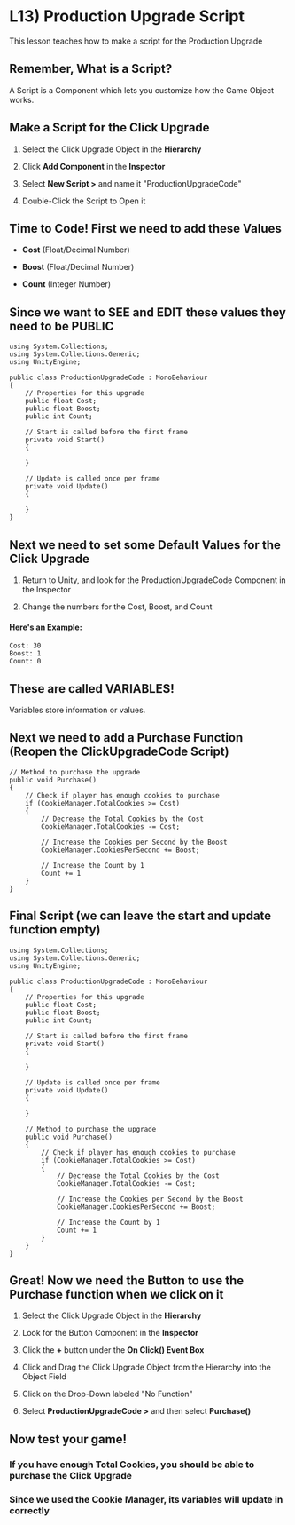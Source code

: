 # L13) Production Upgrade Script

This lesson teaches how to make a script for the Production Upgrade

## Remember, What is a Script?

A Script is a Component which lets you customize how the Game Object works.

## Make a Script for the Click Upgrade

1) Select the Click Upgrade Object in the **Hierarchy**

2) Click **Add Component** in the **Inspector**

3) Select **New Script >** and name it "ProductionUpgradeCode"

4) Double-Click the Script to Open it

## Time to Code! First we need to add these Values

* **Cost** (Float/Decimal Number)

* **Boost** (Float/Decimal Number)

* **Count** (Integer Number)

## Since we want to SEE and EDIT these values they need to be PUBLIC

    using System.Collections;
    using System.Collections.Generic;
    using UnityEngine;

    public class ProductionUpgradeCode : MonoBehaviour
    {
        // Properties for this upgrade
        public float Cost;
        public float Boost;
        public int Count;

        // Start is called before the first frame
        private void Start()
        {

        }

        // Update is called once per frame
        private void Update()
        {

        }
    }

## Next we need to set some Default Values for the Click Upgrade

1) Return to Unity, and look for the ProductionUpgradeCode Component in the Inspector

2) Change the numbers for the Cost, Boost, and Count

#### Here's an Example:

    Cost: 30
    Boost: 1
    Count: 0

## These are called VARIABLES!

Variables store information or values.

## Next we need to add a Purchase Function (Reopen the ClickUpgradeCode Script)
    
    // Method to purchase the upgrade
    public void Purchase()
    {
        // Check if player has enough cookies to purchase
        if (CookieManager.TotalCookies >= Cost)
        {
            // Decrease the Total Cookies by the Cost
            CookieManager.TotalCookies -= Cost;

            // Increase the Cookies per Second by the Boost
            CookieManager.CookiesPerSecond += Boost;

            // Increase the Count by 1
            Count += 1
        }
    }

## Final Script (we can leave the start and update function empty)

    using System.Collections;
    using System.Collections.Generic;
    using UnityEngine;

    public class ProductionUpgradeCode : MonoBehaviour
    {
        // Properties for this upgrade
        public float Cost;
        public float Boost;
        public int Count;

        // Start is called before the first frame
        private void Start()
        {

        }

        // Update is called once per frame
        private void Update()
        {

        }

        // Method to purchase the upgrade
        public void Purchase()
        {
            // Check if player has enough cookies to purchase
            if (CookieManager.TotalCookies >= Cost)
            {
                // Decrease the Total Cookies by the Cost
                CookieManager.TotalCookies -= Cost;

                // Increase the Cookies per Second by the Boost
                CookieManager.CookiesPerSecond += Boost;

                // Increase the Count by 1
                Count += 1
            }
        }
    }

## Great! Now we need the Button to use the Purchase function when we click on it

1) Select the Click Upgrade Object in the **Hierarchy**

2) Look for the Button Component in the **Inspector**

3) Click the **+** button under the **On Click() Event Box**

4) Click and Drag the Click Upgrade Object from the Hierarchy into the Object Field

5) Click on the Drop-Down labeled "No Function"

6) Select **ProductionUpgradeCode >** and then select **Purchase()**

## Now test your game!

### If you have enough Total Cookies, you should be able to purchase the Click Upgrade

### Since we used the Cookie Manager, its variables will update in correctly